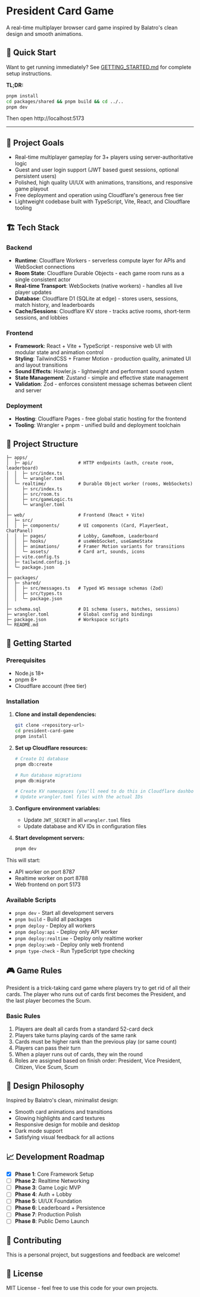 # President Card Game

A real-time multiplayer browser card game inspired by Balatro's clean design and smooth animations.

## 🚀 Quick Start

Want to get running immediately? See [GETTING_STARTED.md](./GETTING_STARTED.md) for complete setup instructions.

**TL;DR:**
```bash
pnpm install
cd packages/shared && pnpm build && cd ../..
pnpm dev
```
Then open http://localhost:5173

---

## 🎯 Project Goals

- Real-time multiplayer gameplay for 3+ players using server-authoritative logic
- Guest and user login support (JWT based guest sessions, optional persistent users)
- Polished, high quality UI/UX with animations, transitions, and responsive game playout
- Free deployment and operation using Cloudflare's generous free tier
- Lightweight codebase built with TypeScript, Vite, React, and Cloudflare tooling

## 🏗️ Tech Stack

### Backend
- **Runtime**: Cloudflare Workers - serverless compute layer for APIs and WebSocket connections
- **Room State**: Cloudflare Durable Objects - each game room runs as a single consistent actor
- **Real-time Transport**: WebSockets (native workers) - handles all live player updates
- **Database**: Cloudflare D1 (SQLite at edge) - stores users, sessions, match history, and leaderboards
- **Cache/Sessions**: Cloudflare KV store - tracks active rooms, short-term sessions, and lobbies

### Frontend
- **Framework**: React + Vite + TypeScript - responsive web UI with modular state and animation control
- **Styling**: TailwindCSS + Framer Motion - production quality, animated UI and layout transitions
- **Sound Effects**: Howler.js - lightweight and performant sound system
- **State Management**: Zustand - simple and effective state management
- **Validation**: Zod - enforces consistent message schemas between client and server

### Deployment
- **Hosting**: Cloudflare Pages - free global static hosting for the frontend
- **Tooling**: Wrangler + pnpm - unified build and deployment toolchain

## 📁 Project Structure

```
├─ apps/
│  ├─ api/                 # HTTP endpoints (auth, create room, leaderboard)
│  │  ├─ src/index.ts
│  │  └─ wrangler.toml
│  └─ realtime/            # Durable Object worker (rooms, WebSockets)
│     ├─ src/index.ts
│     ├─ src/room.ts
│     ├─ src/gameLogic.ts
│     └─ wrangler.toml
│
├─ web/                    # Frontend (React + Vite)
│  ├─ src/
│  │  ├─ components/       # UI components (Card, PlayerSeat, ChatPanel)
│  │  ├─ pages/            # Lobby, GameRoom, Leaderboard
│  │  ├─ hooks/            # useWebSocket, useGameState
│  │  ├─ animations/       # Framer Motion variants for transitions
│  │  └─ assets/           # Card art, sounds, icons
│  ├─ vite.config.ts
│  ├─ tailwind.config.js
│  └─ package.json
│
├─ packages/
│  ├─ shared/
│  │  ├─ src/messages.ts   # Typed WS message schemas (Zod)
│  │  ├─ src/types.ts
│  │  └─ package.json
│
├─ schema.sql              # D1 schema (users, matches, sessions)
├─ wrangler.toml           # Global config and bindings
├─ package.json            # Workspace scripts
└─ README.md
```

## 🚀 Getting Started

### Prerequisites

- Node.js 18+ 
- pnpm 8+
- Cloudflare account (free tier)

### Installation

1. **Clone and install dependencies:**
   ```bash
   git clone <repository-url>
   cd president-card-game
   pnpm install
   ```

2. **Set up Cloudflare resources:**
   ```bash
   # Create D1 database
   pnpm db:create
   
   # Run database migrations
   pnpm db:migrate
   
   # Create KV namespaces (you'll need to do this in Cloudflare dashboard)
   # Update wrangler.toml files with the actual IDs
   ```

3. **Configure environment variables:**
   - Update `JWT_SECRET` in all `wrangler.toml` files
   - Update database and KV IDs in configuration files

4. **Start development servers:**
   ```bash
   pnpm dev
   ```

This will start:
- API worker on port 8787
- Realtime worker on port 8788  
- Web frontend on port 5173

### Available Scripts

- `pnpm dev` - Start all development servers
- `pnpm build` - Build all packages
- `pnpm deploy` - Deploy all workers
- `pnpm deploy:api` - Deploy only API worker
- `pnpm deploy:realtime` - Deploy only realtime worker
- `pnpm deploy:web` - Deploy only web frontend
- `pnpm type-check` - Run TypeScript type checking

## 🎮 Game Rules

President is a trick-taking card game where players try to get rid of all their cards. The player who runs out of cards first becomes the President, and the last player becomes the Scum.

### Basic Rules
1. Players are dealt all cards from a standard 52-card deck
2. Players take turns playing cards of the same rank
3. Cards must be higher rank than the previous play (or same count)
4. Players can pass their turn
5. When a player runs out of cards, they win the round
6. Roles are assigned based on finish order: President, Vice President, Citizen, Vice Scum, Scum

## 🎨 Design Philosophy

Inspired by Balatro's clean, minimalist design:
- Smooth card animations and transitions
- Glowing highlights and card textures
- Responsive design for mobile and desktop
- Dark mode support
- Satisfying visual feedback for all actions

## 📈 Development Roadmap

- [x] **Phase 1**: Core Framework Setup
- [ ] **Phase 2**: Realtime Networking
- [ ] **Phase 3**: Game Logic MVP
- [ ] **Phase 4**: Auth + Lobby
- [ ] **Phase 5**: UI/UX Foundation
- [ ] **Phase 6**: Leaderboard + Persistence
- [ ] **Phase 7**: Production Polish
- [ ] **Phase 8**: Public Demo Launch

## 🤝 Contributing

This is a personal project, but suggestions and feedback are welcome!

## 📄 License

MIT License - feel free to use this code for your own projects.

